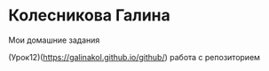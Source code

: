 # Колесникова Галина   

Мои домашние задания


(Урок12)(https://galinakol.github.io/github/) работа с репозиторием
